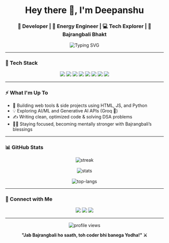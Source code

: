 <!-- Profile Header -->
<h1 align="center">Hey there 👋, I'm Deepanshu</h1>
<h3 align="center">🚀 Developer | 🔋 Energy Engineer | 💻 Tech Explorer | 💪 Bajrangbali Bhakt</h3>

<p align="center">
  <img src="https://readme-typing-svg.herokuapp.com?font=Fira+Code&size=24&pause=1000&center=true&vCenter=true&width=435&lines=Tech+Nerd+with+a+Warrior+Spirit;IIT+Delhi+%7C+Energy+Engineering;Building+projects+that+solve+real+problems;Coding+Everyday+%7C+Growing+Every+Moment" alt="Typing SVG" />
</p>

---

### 🧰 Tech Stack
<p align="center">
  <img src="https://img.shields.io/badge/C-00599C?style=for-the-badge&logo=c&logoColor=white"/>
  <img src="https://img.shields.io/badge/C++-blue?style=for-the-badge&logo=c%2B%2B&logoColor=white"/>
  <img src="https://img.shields.io/badge/Python-yellow?style=for-the-badge&logo=python&logoColor=black"/>
  <img src="https://img.shields.io/badge/JavaScript-F7DF1E?style=for-the-badge&logo=javascript&logoColor=black"/>
  <img src="https://img.shields.io/badge/HTML-E34F26?style=for-the-badge&logo=html5&logoColor=white"/>
  <img src="https://img.shields.io/badge/CSS-1572B6?style=for-the-badge&logo=css3&logoColor=white"/>
  <img src="https://img.shields.io/badge/SQL-003B57?style=for-the-badge&logo=mysql&logoColor=white"/>
  <img src="https://img.shields.io/badge/Git-F05032?style=for-the-badge&logo=git&logoColor=white"/>
</p>

---

### ⚡ What I'm Up To
- 🔨 Building web tools & side projects using HTML, JS, and Python  
- 💡 Exploring AI/ML and Generative AI APIs (Groq 🧠)  
- ✍️ Writing clean, optimized code & solving DSA problems  
- 🧘‍♂️ Staying focused, becoming mentally stronger with Bajrangbali’s blessings  

---

### 📊 GitHub Stats
<p align="center">
  <img src="https://github-readme-streak-stats.herokuapp.com/?user=deepanshu210306&theme=radical&border_radius=10" alt="streak"/>
  <br><br>
  <img src="https://github-readme-stats.vercel.app/api?username=deepanshu210306&show_icons=true&theme=tokyonight&rank_icon=github&include_all_commits=true&count_private=true" alt="stats"/>
  <br><br>
  <img src="https://github-readme-stats.vercel.app/api/top-langs/?username=deepanshu210306&layout=compact&theme=tokyonight" alt="top-langs"/>
</p>

---

### 🔗 Connect with Me
<p align="center">
  <a href="mailto:deepanshu210306@gmail.com"><img src="https://img.shields.io/badge/Email-EA4335?style=for-the-badge&logo=gmail&logoColor=white" /></a>
  <a href="https://linkedin.com/in/deepanshu-63038328b/"><img src="https://img.shields.io/badge/LinkedIn-0A66C2?style=for-the-badge&logo=linkedin&logoColor=white" /></a>
  <a href="https://github.com/deepanshu210306"><img src="https://img.shields.io/badge/GitHub-171515?style=for-the-badge&logo=github&logoColor=white" /></a>
</p>

---

<p align="center">
  <img src="https://komarev.com/ghpvc/?username=deepanshu210306&style=for-the-badge" alt="profile views"/>
</p>

<p align="center">
  <strong>"Jab Bajrangbali ho saath, toh coder bhi banega Yodha!" ⚔️</strong>
</p>

